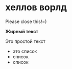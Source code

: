 # хеллов ворлд

Please close this!=)

**Жирный текст**

Это простой текст
- это список
- список
- список